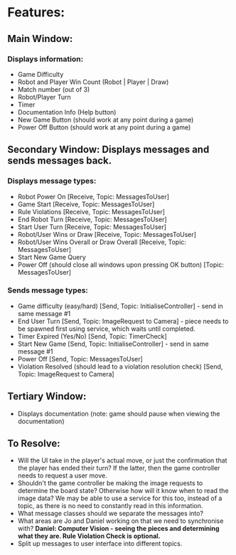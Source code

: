 # Features:

## Main Window:
### Displays information:
  - Game Difficulty 
  - Robot and Player Win Count (Robot | Player | Draw) 
  - Match number (out of 3)
  - Robot/Player Turn
  - Timer
  - Documentation Info (Help button)
  - New Game Button (should work at any point during a game)
  - Power Off Button (should work at any point during a game) 
  

## Secondary Window: Displays messages and sends messages back.
### Displays message types:
  - Robot Power On [Receive, Topic: MessagesToUser]
  - Game Start [Receive, Topic: MessagesToUser]
  - Rule Violations [Receive, Topic: MessagesToUser]
  - End Robot Turn [Receive, Topic: MessagesToUser]
  - Start User Turn [Receive, Topic: MessagesToUser]
  - Robot/User Wins or Draw [Receive, Topic: MessagesToUser]
  - Robot/User Wins Overall or Draw Overall [Receive, Topic: MessagesToUser]
  - Start New Game Query
  - Power Off (should close all windows upon pressing OK button) [Topic: MessagesToUser]
  
### Sends message types:
  - Game difficulty (easy/hard) [Send, Topic: InitialiseController] - send in same message #1
  - End User Turn [Send, Topic: ImageRequest to Camera] - piece needs to be spawned first using service, which waits until completed.
  - Timer Expired (Yes/No) [Send, Topic: TimerCheck]
  - Start New Game [Send, Topic: InitialiseController] - send in same message #1
  - Power Off [Send, Topic: MessagesToUser]
  - Violation Resolved (should lead to a violation resolution check) [Send, Topic: ImageRequest to Camera]
  
## Tertiary Window:
  - Displays documentation (note: game should pause when viewing the documentation)  
  
## To Resolve:
- Will the UI take in the player's actual move, or just the confirmation that the player has ended their turn? If the latter, then the game controller needs to request a user move.
- Shouldn't the game controller be making the image requests to determine the board state? Otherwise how will it know when to read the image data? We may be able to use a service for this too, instead of a topic, as there is no need to constantly read in this information.
- What message classes should we separate the messages into?
- What areas are Jo and Daniel working on that we need to synchronise with? **Daniel: Computer Vision - seeing the pieces and determining what they are. Rule Violation Check is optional.**
- Split up messages to user interface into different topics.
  
